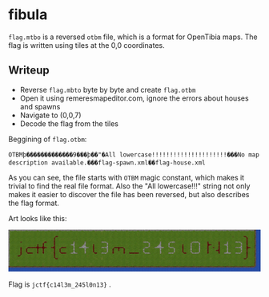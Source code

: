 # fibula

`flag.mtbo` is a reversed `otbm` file, which is a format for OpenTibia maps. The flag is written using tiles at the 0,0 coordinates.


## Writeup

* Reverse `flag.mbto` byte by byte and create `flag.otbm`
* Open it using remeresmapeditor.com, ignore the errors about houses and spawns
* Navigate to (0,0,7)
* Decode the flag from the tiles

Beggining of `flag.otbm`:
```
OTBMþ�������������9���þ��"�All lowercase!!!!!!!!!!!!!!!!!!!!!���No map description available.���flag-spawn.xml��flag-house.xml
```

As you can see, the file starts with `OTBM` magic constant, which makes it trivial to find the real file format. Also the "All lowercase!!!" string not only makes it easier to discover the file has been reversed, but also describes the flag format.

Art looks like this:

![tile art](flag_screen.png)

Flag is `jctf{c14l3m_245l0n13}` .
